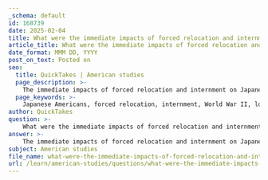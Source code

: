 ```yaml
---
_schema: default
id: 168739
date: 2025-02-04
title: What were the immediate impacts of forced relocation and internment on Japanese Americans?
article_title: What were the immediate impacts of forced relocation and internment on Japanese Americans?
date_format: MMM DD, YYYY
post_on_text: Posted on
seo:
  title: QuickTakes | American studies
  page_description: >-
    The immediate impacts of forced relocation and internment on Japanese Americans during World War II included loss of property, disruption of families, harsh living conditions, psychological trauma, cultural identity, and significant legal and civil rights implications.
  page_keywords: >-
    Japanese Americans, forced relocation, internment, World War II, loss of property, family disruption, living conditions, psychological trauma, cultural identity, civil rights, Korematsu v. United States, community resilience, long-term effects
author: QuickTakes
question: >-
    What were the immediate impacts of forced relocation and internment on Japanese Americans?
answer: >-
    The immediate impacts of forced relocation and internment on Japanese Americans during World War II were profound and multifaceted, affecting various aspects of their lives. Here are some key impacts:\n\n1. **Loss of Property and Livelihood**: Many Japanese Americans were forced to leave their homes, businesses, and farms with little notice. They were often unable to sell their properties or secure their belongings, leading to significant financial losses. This loss of property and livelihood had long-term economic repercussions for many families.\n\n2. **Disruption of Family and Community Structures**: The internment disrupted established family and community networks. Families were often separated, with some members sent to different camps. The internment experience strained relationships and altered the dynamics of family life, as individuals had to adapt to the harsh conditions of the camps.\n\n3. **Harsh Living Conditions**: The internment camps, such as Manzanar, were located in remote areas and were characterized by inadequate housing, poor sanitation, and limited access to medical care. The living conditions were often overcrowded and uncomfortable, leading to physical and mental health issues among the internees.\n\n4. **Psychological Trauma**: The experience of internment caused significant psychological distress. Many Japanese Americans faced stigma, discrimination, and a loss of dignity, which contributed to feelings of shame, anger, and confusion. The trauma of being unjustly incarcerated left lasting scars on individuals and families.\n\n5. **Cultural Identity and Resilience**: Despite the challenges, many Japanese Americans sought to maintain their cultural identity and community ties. They organized cultural events, religious services, and educational programs within the camps. This resilience helped preserve their cultural heritage during a time of adversity.\n\n6. **Legal and Civil Rights Implications**: The internment raised critical questions about civil rights and racial discrimination in the United States. The Supreme Court case Korematsu v. United States upheld the constitutionality of internment, which has since been widely criticized as a violation of civil liberties. This legal precedent has influenced ongoing discussions about civil rights and government policies.\n\n7. **Long-term Effects on Identity and Community**: The internment experience has had lasting effects on the Japanese American community, shaping their collective memory and identity. It has also influenced contemporary discussions about immigration, social justice, and the importance of safeguarding civil rights for all individuals.\n\nIn summary, the immediate impacts of forced relocation and internment on Japanese Americans were devastating, affecting their economic stability, family structures, mental health, and cultural identity. The legacy of these experiences continues to resonate in discussions about civil rights and social justice today.
subject: American studies
file_name: what-were-the-immediate-impacts-of-forced-relocation-and-internment-on-japanese-americans.md
url: /learn/american-studies/questions/what-were-the-immediate-impacts-of-forced-relocation-and-internment-on-japanese-americans
---
```


&nbsp;